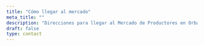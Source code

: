 ```yaml
---
title: "Cómo llegar al mercado"
meta_title: ""
description: "Direcciones para llegar al Mercado de Productores en Orba"
draft: false
type: contact
---
```

